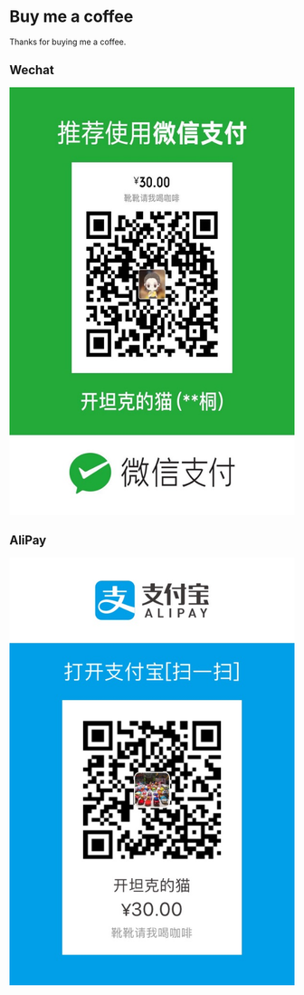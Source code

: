 # Buy me a coffee
Thanks for buying me a coffee.

## Wechat
![](weixindonate.jpg)

## AliPay
![](alidonate.jpg)
